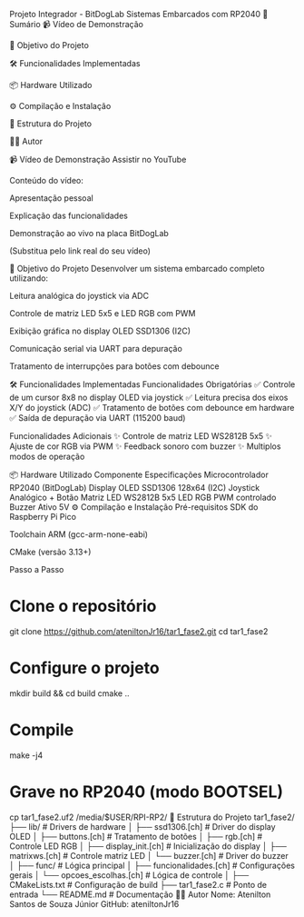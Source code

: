 Projeto Integrador - BitDogLab
Sistemas Embarcados com RP2040
📌 Sumário
📹 Vídeo de Demonstração

🎯 Objetivo do Projeto

🛠️ Funcionalidades Implementadas

📦 Hardware Utilizado

⚙️ Compilação e Instalação

📂 Estrutura do Projeto

👨‍💻 Autor

📹 Vídeo de Demonstração
Assistir no YouTube

Conteúdo do vídeo:

Apresentação pessoal

Explicação das funcionalidades

Demonstração ao vivo na placa BitDogLab

(Substitua pelo link real do seu vídeo)

🎯 Objetivo do Projeto
Desenvolver um sistema embarcado completo utilizando:

Leitura analógica do joystick via ADC

Controle de matriz LED 5x5 e LED RGB com PWM

Exibição gráfica no display OLED SSD1306 (I2C)

Comunicação serial via UART para depuração

Tratamento de interrupções para botões com debounce

🛠️ Funcionalidades Implementadas
Funcionalidades Obrigatórias
✅ Controle de um cursor 8x8 no display OLED via joystick
✅ Leitura precisa dos eixos X/Y do joystick (ADC)
✅ Tratamento de botões com debounce em hardware
✅ Saída de depuração via UART (115200 baud)

Funcionalidades Adicionais
✨ Controle de matriz LED WS2812B 5x5
✨ Ajuste de cor RGB via PWM
✨ Feedback sonoro com buzzer
✨ Multiplos modos de operação

📦 Hardware Utilizado
Componente	Especificações
Microcontrolador	RP2040 (BitDogLab)
Display	OLED SSD1306 128x64 (I2C)
Joystick	Analógico + Botão
Matriz LED	WS2812B 5x5
LED RGB	PWM controlado
Buzzer	Ativo 5V
⚙️ Compilação e Instalação
Pré-requisitos
SDK do Raspberry Pi Pico

Toolchain ARM (gcc-arm-none-eabi)

CMake (versão 3.13+)

Passo a Passo
# Clone o repositório
git clone https://github.com/ateniltonJr16/tar1_fase2.git
cd tar1_fase2

# Configure o projeto
mkdir build && cd build
cmake ..

# Compile
make -j4

# Grave no RP2040 (modo BOOTSEL)
cp tar1_fase2.uf2 /media/$USER/RPI-RP2/
📂 Estrutura do Projeto
tar1_fase2/
├── lib/                  # Drivers de hardware
│   ├── ssd1306.[ch]      # Driver do display OLED
│   ├── buttons.[ch]      # Tratamento de botões
│   ├── rgb.[ch]          # Controle LED RGB
│   ├── display_init.[ch] # Inicialização do display
│   ├── matrixws.[ch]     # Controle matriz LED
│   └── buzzer.[ch]       # Driver do buzzer
│
├── func/                 # Lógica principal
│   ├── funcionalidades.[ch] # Configurações gerais
│   └── opcoes_escolhas.[ch] # Lógica de controle
│
├── CMakeLists.txt        # Configuração de build
├── tar1_fase2.c          # Ponto de entrada
└── README.md             # Documentação
👨‍💻 Autor
Nome: Atenilton Santos de Souza Júnior
GitHub: ateniltonJr16
